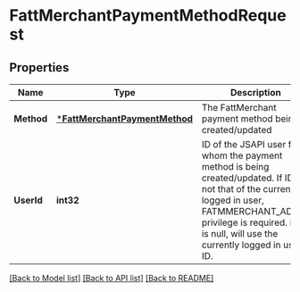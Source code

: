 # FattMerchantPaymentMethodRequest

## Properties
Name | Type | Description | Notes
------------ | ------------- | ------------- | -------------
**Method** | [***FattMerchantPaymentMethod**](FattMerchantPaymentMethod.md) | The FattMerchant payment method being created/updated | [default to null]
**UserId** | **int32** | ID of the JSAPI user for whom the payment method is being created/updated. If ID is not that of the currently logged in user, FATMMERCHANT_ADMIN privilege is required. If ID is null, will use the currently logged in user&#39;s ID. | [optional] [default to null]

[[Back to Model list]](../README.md#documentation-for-models) [[Back to API list]](../README.md#documentation-for-api-endpoints) [[Back to README]](../README.md)


